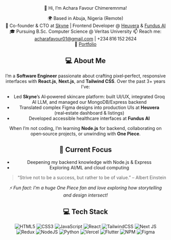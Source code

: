 <div style="text-align: center;">
👋 Hi, I’m Achara Favour Chimeremnma!

🌍 Based in Abuja, Nigeria (Remote)  
💼 Co-founder & CTO at [Skyne](https://skyne.ng) | Frontend Developer @ [Heuvera](https://heuvera.com) & [Fundus AI](https://fundusai.com)  
🎓 Pursuing B.Sc. Computer Science @ Veritas University 
📫 Reach me: acharafavour01@gmail.com | +234 816 152 2624  
🔗 [Portfolio](https://github.com/favourachara07) 

## 💻 About Me
I’m a **Software Engineer** passionate about crafting pixel‑perfect, responsive interfaces with **React.js**, **Next.js**, and **Tailwind CSS**. Over the past 3+ years I’ve:
- Led **Skyne**’s AI‑powered skincare platform: built UI/UX, integrated Groq AI LLM, and managed our MongoDB/Express backend  
- Translated complex Figma designs into production UIs at **Heuvera** (real‑estate dashboard & listings)  
- Developed accessible healthcare interfaces at **Fundus AI**  

When I’m not coding, I’m learning **Node.js** for backend, collaborating on open‑source projects, or unwinding with **One Piece**.

## 🔭 Current Focus 
- Deepening my backend knowledge with Node.js & Express  
- Exploring AI/ML and cloud computing  

> “Strive not to be a success, but rather to be of value.” – Albert Einstein  

_⚡ Fun fact: I’m a huge One Piece fan and love exploring how storytelling and design intersect!_  

## 💻 Tech Stack
![HTML5](https://img.shields.io/badge/html5-%23E34F26.svg?style=for-the-badge&logo=html5&logoColor=white) 
![CSS3](https://img.shields.io/badge/css3-%231572B6.svg?style=for-the-badge&logo=css3&logoColor=white) 
![JavaScript](https://img.shields.io/badge/javascript-%23323330.svg?style=for-the-badge&logo=javascript&logoColor=%23F7DF1E) 
![React](https://img.shields.io/badge/react-%2320232a.svg?style=for-the-badge&logo=react&logoColor=%2361DAFB) 
![TailwindCSS](https://img.shields.io/badge/tailwindcss-%2338B2AC.svg?style=for-the-badge&logo=tailwind-css&logoColor=white) 
![Next JS](https://img.shields.io/badge/Next-black?style=for-the-badge&logo=next.js&logoColor=white) 
![Redux](https://img.shields.io/badge/redux-%23593d88.svg?style=for-the-badge&logo=redux&logoColor=white) 
![NodeJS](https://img.shields.io/badge/node.js-6DA55F?style=for-the-badge&logo=node.js&logoColor=white) 
![Python](https://img.shields.io/badge/python-3670A0?style=for-the-badge&logo=python&logoColor=ffdd54) 
![Vercel](https://img.shields.io/badge/vercel-%23000000.svg?style=for-the-badge&logo=vercel&logoColor=white) 
![Flutter](https://img.shields.io/badge/flutter-%23000000.svg?style=for-the-badge&logo=flutter&logoColor=white) 
![NPM](https://img.shields.io/badge/NPM-%23CB3837.svg?style=for-the-badge&logo=npm&logoColor=white) 
![Figma](https://img.shields.io/badge/figma-%23F24E1E.svg?style=for-the-badge&logo=figma&logoColor=white) 


<!-- Proudly created with GPRM ( https://gprm.itsvg.in ) -->
</div>
